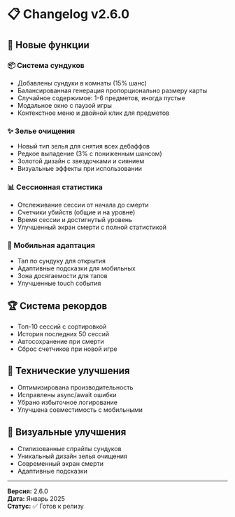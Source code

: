 # 📋 Changelog v2.6.0

## 🎁 Новые функции

### 📦 Система сундуков
- Добавлены сундуки в комнаты (15% шанс)
- Балансированная генерация пропорционально размеру карты
- Случайное содержимое: 1-6 предметов, иногда пустые
- Модальное окно с паузой игры
- Контекстное меню и двойной клик для предметов

### ✨ Зелье очищения
- Новый тип зелья для снятия всех дебаффов
- Редкое выпадение (3% с пониженным шансом)
- Золотой дизайн с звездочками и сиянием
- Визуальные эффекты при использовании

### 📊 Сессионная статистика
- Отслеживание сессии от начала до смерти
- Счетчики убийств (общие и на уровне)
- Время сессии и достигнутый уровень
- Улучшенный экран смерти с полной статистикой

### 📱 Мобильная адаптация
- Тап по сундуку для открытия
- Адаптивные подсказки для мобильных
- Зона досягаемости для тапов
- Улучшенные touch события

## 🏆 Система рекордов
- Топ-10 сессий с сортировкой
- История последних 50 сессий
- Автосохранение при смерти
- Сброс счетчиков при новой игре

## 🔧 Технические улучшения
- Оптимизирована производительность
- Исправлены async/await ошибки
- Убрано избыточное логирование
- Улучшена совместимость с мобильными

## 🎨 Визуальные улучшения
- Стилизованные спрайты сундуков
- Уникальный дизайн зелья очищения
- Современный экран смерти
- Адаптивные подсказки

---

**Версия:** 2.6.0  
**Дата:** Январь 2025  
**Статус:** ✅ Готов к релизу
